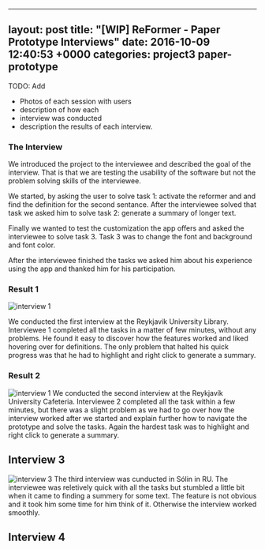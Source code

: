
---
layout: post
title:  "[WIP] ReFormer - Paper Prototype Interviews"
date:   2016-10-09 12:40:53 +0000
categories: project3 paper-prototype
---
TODO: Add 

- Photos of each session with users
- description of how each
- interview was conducted
- description the results of each interview. 



### The Interview

We introduced the project to the interviewee and described the goal of the interview. That is that we are testing the usability of the software but not the problem solving skills of the interviewee. 

We started, by asking the user to solve task 1: activate the reformer and and find the definition for the second sentance. After the interviewee solved that task we asked him to solve task 2: generate a summary of longer text.

Finally we wanted to test the customization the app offers and asked the interviewee to solve task 3. Task 3 was to change the font and background and font color.

After the interviewee finished the tasks we asked him about his experience using the app and thanked him for his participation.

### Result 1
![interview 1](https://raw.githubusercontent.com/NOTHGroup/nothgroup.github.io/master/image/interview1.jpg)

We conducted the first interview at the Reykjavik University Library. Interviewee 1 completed all the tasks in a matter of few minutes, without any problems. He found it easy to discover how the features worked and liked hovering over for definitions. The only problem that halted his quick progress was that he had to highlight and right click to generate a summary.


### Result 2
![interview 1](https://raw.githubusercontent.com/NOTHGroup/nothgroup.github.io/master/image/interview2.jpg)
We conducted the second interview at the Reykjavík University Cafeteria. Interviewee 2 completed all the task within a few minutes, but there was a slight problem as we had to go over how the interview worked after we started and explain further how to navigate the prototype and solve the tasks. Again the hardest task was to highlight and right click to generate a summary.

## Interview 3
![interview 3](https://raw.githubusercontent.com/NOTHGroup/nothgroup.github.io/master/image/20161013_122412.jpg)
The third interview was cunducted in Sólin in RU. The interviewee was reletively quick with all the tasks but stumbled a little bit when it came to finding a summery for some text. The feature is not obvious and it took him some time for him think of it. Otherwise the interview worked smoothly.

## Interview 4
